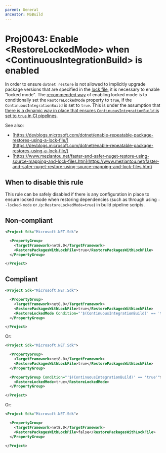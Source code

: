 ```yaml
---
parent: General
ancestor: MSBuild
---
```


# Proj0043: Enable &lt;RestoreLockedMode&gt; when &lt;ContinuousIntegrationBuild&gt; is enabled
In order to ensure `dotnet restore` is not allowed to implicitly upgrade package versions that are
specified in the [lock file](https://devblogs.microsoft.com/dotnet/enable-repeatable-package-restores-using-a-lock-file/), it is necessary to enable "locked mode".
The [recommended way](https://devblogs.microsoft.com/dotnet/enable-repeatable-package-restores-using-a-lock-file/)
of enabling locked mode is to conditionally set the `RestoreLockedMode` property to `true`,
if the `ContinuousIntegrationBuild` is set to `true`. This is under the assumption that
[there is a dynamic way in place that ensures `ContinuousIntegrationBuild` is set to `true` in CI pipelines](./Proj0044.md).

See also:
- [https://devblogs.microsoft.com/dotnet/enable-repeatable-package-restores-using-a-lock-file/](https://devblogs.microsoft.com/dotnet/enable-repeatable-package-restores-using-a-lock-file/)
- [https://www.meziantou.net/faster-and-safer-nuget-restore-using-source-mapping-and-lock-files.htm](https://www.meziantou.net/faster-and-safer-nuget-restore-using-source-mapping-and-lock-files.htm)

## When to disable this rule
This rule can be safely disabled if there is any configuration in place to ensure locked
mode when restoring dependencies (such as through using `--locked-mode` or `/p:RestoreLockedMode=true`)
in build pipeline scripts.

## Non-compliant
``` xml
<Project Sdk="Microsoft.NET.Sdk">

  <PropertyGroup>
    <TargetFramework>net8.0</TargetFramework>
    <RestorePackagesWithLockFile>true</RestorePackagesWithLockFile>
  </PropertyGroup>

</Project>
```

## Compliant
``` xml
<Project Sdk="Microsoft.NET.Sdk">

  <PropertyGroup>
    <TargetFramework>net8.0</TargetFramework>
    <RestorePackagesWithLockFile>true</RestorePackagesWithLockFile>
    <RestoreLockedMode Condition="'$(ContinuousIntegrationBuild)' == 'true'">true</RestoreLockedMode>
  </PropertyGroup>

</Project>
```

Or:

``` xml
<Project Sdk="Microsoft.NET.Sdk">

  <PropertyGroup>
    <TargetFramework>net8.0</TargetFramework>
    <RestorePackagesWithLockFile>true</RestorePackagesWithLockFile>
  </PropertyGroup>

  <PropertyGroup Condition="'$(ContinuousIntegrationBuild)' == 'true'">
    <RestoreLockedMode>true</RestoreLockedMode>
  </PropertyGroup>

</Project>
```

Or:

``` xml
<Project Sdk="Microsoft.NET.Sdk">

  <PropertyGroup>
    <TargetFramework>net8.0</TargetFramework>
    <RestorePackagesWithLockFile>false</RestorePackagesWithLockFile>
  </PropertyGroup>

</Project>
```